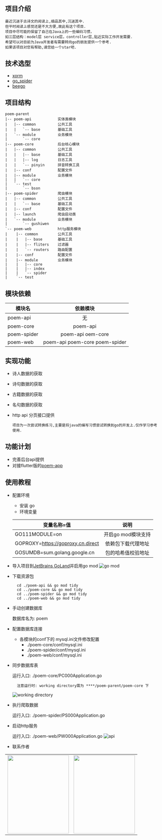 ## 项目介绍
    最近沉迷于古诗文的阅读上,细品其中,沉迷其中.
    但平时阅读上感觉还是不大方便,故此有这个项目.
    项目中尽可能的保留了自己在Java上的一些编码习惯，
    如三层结构：model层 service层，controller层,贴近实际工作开发需要.
    希望可以对目前为Java开发者有需要转向go的朋友提供一个参考.
    如果该项目对您有帮助,请您给一个star吧.

## 技术选型
* [xorm](https://github.com/go-xorm/xorm)
* [go_spider](https://github.com/hu17889/go_spider)
* [beego](https://github.com/astaxie/beego)

## 项目结构
~~~
poem-parent
|-- poem-api            实体类模块
|   |-- common          公共工具
|   |   `-- base        基础工具
|   `-- module          业务模块
|       `-- core
|-- poem-core           后台核心模块
|   |-- common          公共工具
|   |   |-- base        基础工具
|   |   |-- log         日志工具
|   |   `-- pinyin      拼音转换工具
|   |-- conf            配置文件
|   |-- module          业务模块            
|   |   `-- core
|   `-- test
|       `-- bson
|-- poem-spider         爬虫模块
|   |-- common          公共工具              
|   |   `-- base        基础工具
|   |-- conf            配置文件
|   |-- launch          爬虫启动类
|   `-- module          业务模块
|       `-- gushiwen
`-- poem-web            http服务模块
|    |-- common         公共工具
|    |   |-- base       基础工具
|    |   |-- fliters    过滤器        
|    |   `-- routers    路由配置
|    |-- conf           配置文件
|    |-- module         业务模块
|    |   |-- core
|    |   |-- index
|    |   `-- spider
|    `-- test
~~~
## 模块依赖
  
  | 模块名    |  依赖模块     |
  | --------    | :----:   |
  | poem-api  |无|
  | poem-core  |poem-api|
  | poem-spider  |poem-api oem-core|
  | poem-web  |poem-api poem-core poem-spider|
   


## 实现功能
* 诗人数据的获取
* 诗句数据的获取
* 古籍数据的获取
* 名句数据的获取
* http api 分页接口提供


    ```
    项目为一次尝试转换练习,主要是将java的编写习惯尝试转换到go的开发上.仅作学习参考使用.
    ```
## 功能计划
* 完善后台api提供
* 对接flutter版的[poem-app](https://gitee.com/ink5188/poem-app)

## 使用教程

* 配置环境
  * 安装 go
  * 环境变量
    
  | 变量名称=值    |  说明     |
  | --------    | :----:   |
  | GO111MODULE=on  |开启go mod模块支持|
  | GOPROXY=https://goproxy.cn,direct     |依赖包下载代理地址|
  | GOSUMDB=sum.golang.google.cn     |包的哈希值校验地址|
  
* 导入项目到[JetBrains GoLand](https://www.jetbrains.com/go/)并启用go mod
    ![](https://oscimg.oschina.net/oscnet/265bf76794ead3bac4c19a38dc4dbbe8bbb.png "go mod")
* 下载资源包
    ```
      cd ./poem-api && go mod tidy
      cd ../poem-core && go mod tidy
      cd ../poem-spider && go mod tidy
      cd ../poem-web && go mod tidy
    ```
* 手动创建数据库
  
  数据库名为: poem 
* 配置数据库连接
  
  * 各模块的conf下的 mysql.ini文件修改配置
    * ./poem-core/conf/mysql.ini
    * ./poem-spider/conf/mysql.ini
    * ./poem-web/conf/mysql.ini
* 同步数据库表

  运行入口: ./poem-core/PC000Application.go
  ```
    注意运行时: working directory需为 ****/poem-parent/poem-core 下
  ```  
  ![](https://oscimg.oschina.net/oscnet/6aeea26d87faf8cc37c7a8de61d29f6c1e5.png "working directory")
* 执行爬取数据

   运行入口: ./poem-spider/PS000Application.go
   
* 启动http服务

   运行入口: ./poem-web/PW000Application.go
  ![](https://oscimg.oschina.net/oscnet/b87398056bd5ffc0e7680f748c160bc7608.png "api")
  
* 联系作者
<table>
  <tr align="center">
    <td><img height="256" width="200" src="https://oscimg.oschina.net/oscnet/917bee8edddbf16a7645a56d085e887a59f.jpg"/></td> 
    <td><img height="256" width="200" src="https://oscimg.oschina.net/oscnet/aaf253aa4757b62af61036493f6fba683c2.jpg"/></td> 
  </tr>
</table>
 